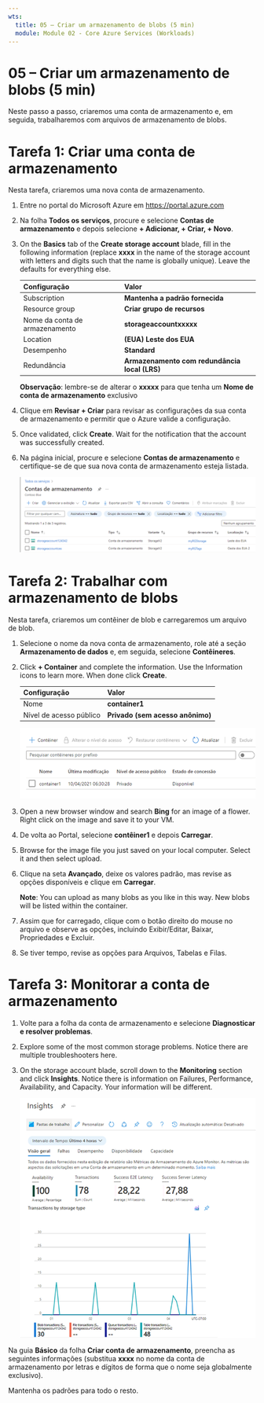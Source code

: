 ```yaml
---
wts:
  title: 05 – Criar um armazenamento de blobs (5 min)
  module: Module 02 - Core Azure Services (Workloads)
---
```

# <a name="05---create-blob-storage-5-min"></a>05 – Criar um armazenamento de blobs (5 min)

Neste passo a passo, criaremos uma conta de armazenamento e, em seguida, trabalharemos com arquivos de armazenamento de blobs.

# <a name="task-1-create-a-storage-account"></a>Tarefa 1: Criar uma conta de armazenamento 

Nesta tarefa, criaremos uma nova conta de armazenamento. 

1. Entre no portal do Microsoft Azure em <a href="https://portal.azure.com" target="_blank"><span style="color: #0066cc;" color="#0066cc">https://portal.azure.com</span></a>

2. Na folha **Todos os serviços**, procure e selecione **Contas de armazenamento** e depois selecione **+ Adicionar, + Criar, + Novo**. 

3. On the <bpt id="p1">**</bpt>Basics<ept id="p1">**</ept> tab of the <bpt id="p2">**</bpt>Create storage account<ept id="p2">**</ept> blade, fill in the following information (replace <bpt id="p3">**</bpt>xxxx<ept id="p3">**</ept> in the name of the storage account with letters and digits such that the name is globally unique). Leave the defaults for everything else.

    | Configuração | Valor | 
    | --- | --- |
    | Subscription | **Mantenha a padrão fornecida** |
    | Resource group | **Criar grupo de recursos** |
    | Nome da conta de armazenamento | **storageaccountxxxxx** |
    | Location | **(EUA) Leste dos EUA**  |
    | Desempenho | **Standard** |
    | Redundância | **Armazenamento com redundância local (LRS)** |
    
    **Observação**: lembre-se de alterar o **xxxxx** para que tenha um **Nome de conta de armazenamento** exclusivo

5. Clique em **Revisar + Criar** para revisar as configurações da sua conta de armazenamento e permitir que o Azure valide a configuração. 

6. Once validated, click <bpt id="p1">**</bpt>Create<ept id="p1">**</ept>. Wait for the notification that the account was successfully created. 

7. Na página inicial, procure e selecione **Contas de armazenamento** e certifique-se de que sua nova conta de armazenamento esteja listada.

    ![Captura de tela da conta de armazenamento recém-criada no portal do Azure.](../images/0401.png)

# <a name="task-2-work-with-blob-storage"></a>Tarefa 2: Trabalhar com armazenamento de blobs

Nesta tarefa, criaremos um contêiner de blob e carregaremos um arquivo de blob. 

1. Selecione o nome da nova conta de armazenamento, role até a seção **Armazenamento de dados** e, em seguida, selecione **Contêineres**.

2. Click <bpt id="p1">**</bpt>+ Container<ept id="p1">**</ept> and complete the information. Use the Information icons to learn more. When done click <bpt id="p1">**</bpt>Create<ept id="p1">**</ept>.


    | Configuração | Valor |
    | --- | --- |
    | Nome | **container1**  |
    | Nível de acesso público| **Privado (sem acesso anônimo)** |
  

    ![Captura de tela do contêiner de blob recém-criado na conta de armazenamento no portal do Azure.](../images/0402.png)

4. Open a new browser window and search <bpt id="p1">**</bpt>Bing<ept id="p1">**</ept> for an image of a flower. Right click on the image and save it to your VM. 

6. De volta ao Portal, selecione **contêiner1** e depois **Carregar**.

5. Browse for the image file you just saved on your local computer. Select it and then select upload.

   
6. Clique na seta **Avançado**, deixe os valores padrão, mas revise as opções disponíveis e clique em **Carregar**.

    <bpt id="p1">**</bpt>Note<ept id="p1">**</ept>: You can upload as many blobs as you like in this way. New blobs will be listed within the container.

7. Assim que for carregado, clique com o botão direito do mouse no arquivo e observe as opções, incluindo Exibir/Editar, Baixar, Propriedades e Excluir. 

8. Se tiver tempo, revise as opções para Arquivos, Tabelas e Filas.

# <a name="task-3-monitor-the-storage-account"></a>Tarefa 3: Monitorar a conta de armazenamento

1. Volte para a folha da conta de armazenamento e selecione **Diagnosticar e resolver problemas**. 

2. Explore some of the most common storage problems. Notice there are multiple troubleshooters here.

3. On the storage account blade, scroll down to the <bpt id="p1">**</bpt>Monitoring<ept id="p1">**</ept> section and click <bpt id="p2">**</bpt>Insights<ept id="p2">**</ept>. Notice there is information on Failures, Performance, Availability, and Capacity. Your information will be different.

    ![Captura de tela da página Insights da conta de armazenamento.](../images/0403.PNG)

Na guia **Básico** da folha **Criar conta de armazenamento**, preencha as seguintes informações (substitua **xxxx** no nome da conta de armazenamento por letras e dígitos de forma que o nome seja globalmente exclusivo).

Mantenha os padrões para todo o resto.
